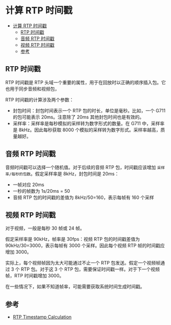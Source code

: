 # 计算 RTP 时间戳

- [计算 RTP 时间戳](#计算-rtp-时间戳)
  - [RTP 时间戳](#rtp-时间戳)
  - [音频 RTP 时间戳](#音频-rtp-时间戳)
  - [视频 RTP 时间戳](#视频-rtp-时间戳)
  - [参考](#参考)

## RTP 时间戳

RTP 时间戳是 RTP 头域一个重要的属性，用于在回放时以正确的顺序插入包。它也用于同步音频和视频包，

RTP 时间戳的计算涉及两个参数：

- 封包时间：封包时间表示一个 RTP 包的时长，单位是毫秒。比如，一个 G711 的包可能表示 20ms。注意除了 20ms 其他封包时间也是有效的。
- 采样率：采样率是每秒模拟的采样转为数字形式的数量。在 G711 中，采样率是 8kHz。因此每秒获取 8000 个模拟的采样转为数字形式。采样率越高，质量越好。

## 音频 RTP 时间戳

音频时间戳可以选择一个随机值。对于后续的音频 RTP 包，时间戳应该增加 `采样率/每秒的包数`。假定采样率是 8kHz，封包时间是 20ms：

- 一帧对应 20ms
- 一秒的帧数为 1s/20ms = 50
- 音频 RTP 包的时间戳的差值为 8kHz/50=160，表示每帧有 160 个采样

## 视频 RTP 时间戳

对于视频，一般是每秒 30 帧或 24 帧。

假定采样率是 90kHz，帧率是 30fps：视频 RTP 包的时间戳差值为 90kHz/30=3000，表示每帧有 3000 个采样。因此每个视频 RTP 帧的时间戳应增加 3000。

实际上，每个视频帧因为太大可能通过不止一个 RTP 包发送。假定一个视频帧通过 3 个 RTP 包。对于这 3 个 RTP 包，需要保证时间戳一样。对于下一个视频帧，RTP 时间戳增加 3000。

在一些情况下，如果不知道帧率，可能需要获取系统时间生成时间戳。

## 参考

- [RTP Timestamp Calculation](https://lmtools.com/content/rtp-timestamp-calculation)

